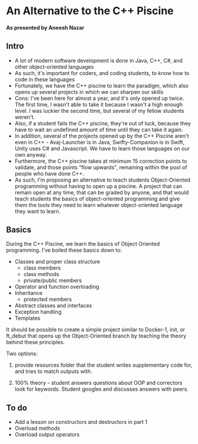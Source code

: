 # An Alternative to the C++ Piscine
#### As presented by Aneesh Nazar

## Intro

* A lot of modern software development is done in Java, C++, C#, and other object-oriented languages
* As such, it's important for coders, and coding students, to know how to code in these languages
* Fortunately, we have the C++ piscine to learn the paradigm, which also opens up several projects in which we can sharpen our skills
* Cons: I've been here for almost a year, and it's only opened up twice. The first time, I wasn't able to take it because I wasn't a high enough level. I was luckier the second time, but several of my fellow students weren't.
* Also, if a student fails the C++ piscine, they're out of luck, because they have to wait an undefined amount of time until they can take it again.
* In addition, several of the projects opened up by the C++ Piscine aren't even in C++ - Avaj-Launcher is in Java, Swifty-Companion is in Swift, Unity uses C# and Javascript. We have to learn those languages on our own anyway.
* Furthermore, the C++ piscine takes at minimum 15 correction points to validate, and those points "flow upwards", remaining within the pool of people who have done C++.
* As such, I'm proposing an alternative to teach students Object-Oriented programming without having to open up a piscine. A project that can remain open at any time, that can be graded by anyone, and that would teach students the basics of object-oriented programming and give them the tools they need to learn whatever object-oriented language they want to learn.

## Basics

During the C++ Piscine, we learn the basics of Object Oriented programming. I've boiled these basics down to:

* Classes and proper class structure
    - class members
    - class methods
    - private/public members
* Operator and function overloading
* Inheritance
    - protected members
* Abstract classes and interfaces
* Exception handling
* Templates

It should be possible to create a simple project similar to Docker-1, init, or ft_debut that opens up the Object-Oriented branch by teaching the theory behind these principles.

Two options:

1) provide resources folder that the student writes supplementary code for, and tries to match outputs with.

2) 100% theory - student answers questions about OOP and correctors look for keywords. Student googles and discusses answers with peers.

## To do

* Add a lesson on constructors and destructors in part 1
* Overload methods
* Overload output operators
